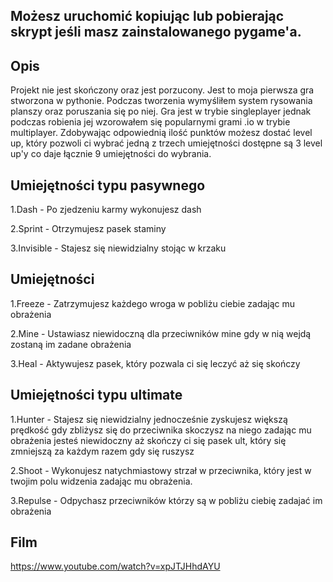 ## Możesz uruchomić kopiując lub pobierając skrypt jeśli masz zainstalowanego pygame'a.
## Opis
Projekt nie jest skończony oraz jest porzucony.
Jest to moja pierwsza gra stworzona w pythonie. 
Podczas tworzenia wymyśliłem system rysowania planszy oraz poruszania się po niej. 
Gra jest w trybie singleplayer jednak podczas robienia jej wzorowałem się popularnymi grami .io w trybie multiplayer.
Zdobywając odpowiednią ilość punktów możesz dostać level up, który pozwoli ci wybrać jedną z trzech umiejętności dostępne są 3 level up'y co daje łącznie 9 umiejętności do wybrania.

## Umiejętności typu pasywnego
1.Dash - Po zjedzeniu karmy wykonujesz dash

2.Sprint - Otrzymujesz pasek staminy

3.Invisible - Stajesz się niewidzialny stojąc w krzaku

## Umiejętności
1.Freeze - Zatrzymujesz każdego wroga w pobliżu ciebie zadając mu obrażenia

2.Mine - Ustawiasz niewidoczną dla przeciwników mine gdy w nią wejdą zostaną im zadane obrażenia

3.Heal - Aktywujesz pasek, który pozwala ci się leczyć aż się skończy

## Umiejętności typu ultimate
1.Hunter - Stajesz się niewidzialny jednocześnie zyskujesz większą prędkość gdy zbliżysz się do przeciwnika skoczysz na niego zadając mu obrażenia jesteś niewidoczny aż skończy ci się pasek ult, który się zmniejszą za każdym razem gdy się ruszysz

2.Shoot - Wykonujesz natychmiastowy strzał w przeciwnika, który jest w twojim polu widzenia zadając mu obrażenia.

3.Repulse - Odpychasz przeciwników którzy są w pobliżu ciebię zadajać im obrażenia

## Film
https://www.youtube.com/watch?v=xpJTJHhdAYU
